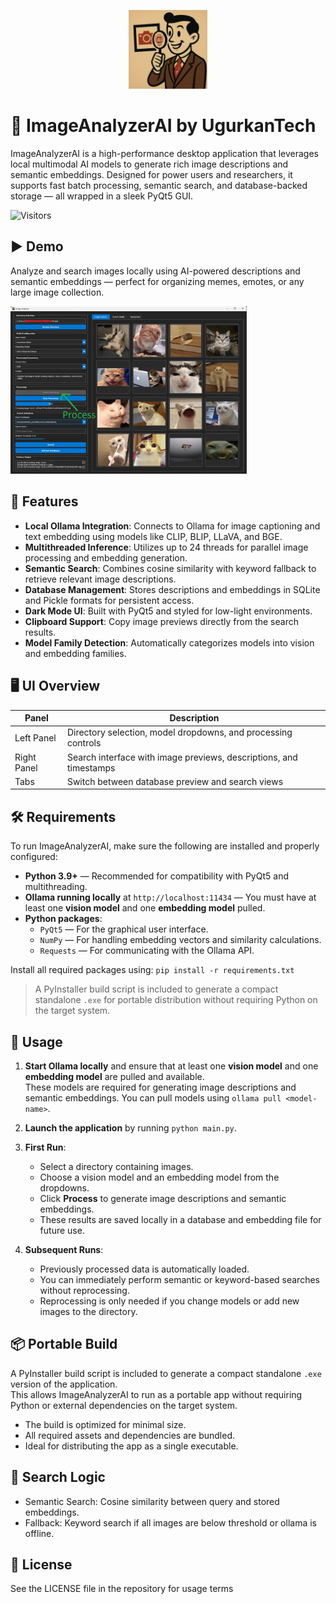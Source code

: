 <p align="center">
  <img src="./icon.jpg" width="25%" height="25%"/>
</p>

# 🧠 ImageAnalyzerAI by UgurkanTech

ImageAnalyzerAI is a high-performance desktop application that leverages local multimodal AI models to generate rich image descriptions and semantic embeddings. Designed for power users and researchers, it supports fast batch processing, semantic search, and database-backed storage — all wrapped in a sleek PyQt5 GUI.

![Visitors](https://api.visitorbadge.io/api/visitors?path=https%3A%2F%2Fgithub.com%2FUgurkanTech%2FImageAnalyzerAI&countColor=%23263759)

## ▶️ Demo

Analyze and search images locally using AI-powered descriptions and semantic embeddings — perfect for organizing memes, emotes, or any large image collection.

<img src="./demo.gif" width="75%" height="75%"/>

## 🚀 Features

- **Local Ollama Integration**: Connects to Ollama for image captioning and text embedding using models like CLIP, BLIP, LLaVA, and BGE.
- **Multithreaded Inference**: Utilizes up to 24 threads for parallel image processing and embedding generation.
- **Semantic Search**: Combines cosine similarity with keyword fallback to retrieve relevant image descriptions.
- **Database Management**: Stores descriptions and embeddings in SQLite and Pickle formats for persistent access.
- **Dark Mode UI**: Built with PyQt5 and styled for low-light environments.
- **Clipboard Support**: Copy image previews directly from the search results.
- **Model Family Detection**: Automatically categorizes models into vision and embedding families.

## 🖥️ UI Overview

| Panel        | Description                                                                 |
|--------------|-----------------------------------------------------------------------------|
| Left Panel   | Directory selection, model dropdowns, and processing controls               |
| Right Panel  | Search interface with image previews, descriptions, and timestamps          |
| Tabs         | Switch between database preview and search views                            |

	
## 🛠️ Requirements

To run ImageAnalyzerAI, make sure the following are installed and properly configured:

- **Python 3.9+** — Recommended for compatibility with PyQt5 and multithreading.
- **Ollama running locally** at `http://localhost:11434` — You must have at least one **vision model** and one **embedding model** pulled.
- **Python packages**:
  - `PyQt5` — For the graphical user interface.
  - `NumPy` — For handling embedding vectors and similarity calculations.
  - `Requests` — For communicating with the Ollama API.

Install all required packages using:
`pip install -r requirements.txt`

> A PyInstaller build script is included to generate a compact standalone `.exe` for portable distribution without requiring Python on the target system.

## 📂 Usage
1. **Start Ollama locally** and ensure that at least one **vision model** and one **embedding model** are pulled and available.  
   These models are required for generating image descriptions and semantic embeddings. You can pull models using `ollama pull <model-name>`.

2. **Launch the application** by running `python main.py`.

3. **First Run**:
   - Select a directory containing images.
   - Choose a vision model and an embedding model from the dropdowns.
   - Click **Process** to generate image descriptions and semantic embeddings.
   - These results are saved locally in a database and embedding file for future use.

4. **Subsequent Runs**:
   - Previously processed data is automatically loaded.
   - You can immediately perform semantic or keyword-based searches without reprocessing.
   - Reprocessing is only needed if you change models or add new images to the directory.
   
## 📦 Portable Build

A PyInstaller build script is included to generate a compact standalone `.exe` version of the application.  
This allows ImageAnalyzerAI to run as a portable app without requiring Python or external dependencies on the target system.

- The build is optimized for minimal size.
- All required assets and dependencies are bundled.
- Ideal for distributing the app as a single executable.
   
## 🧪 Search Logic
- Semantic Search: Cosine similarity between query and stored embeddings.
- Fallback: Keyword search if all images are below threshold or ollama is offline.

## 📜 License
See the LICENSE file in the repository for usage terms
